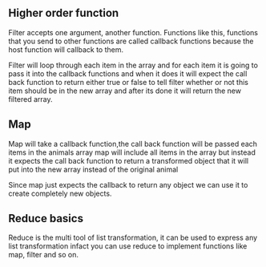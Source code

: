 ## Higher order function
Filter accepts one argument, another function. Functions like this, functions that you send to other functions are called callback functions because the host function will callback to them.

Filter will loop through each item in the array and for each item it is going to pass it into the callback functions and when it does it will expect the call back function to return either true or false to tell filter whether  or not this item should be in the new array and after its done it will return the new filtered array.

## Map
Map will take a callback function,the call back function will be passed each items in the animals array
map will include all items in the array but instead it expects the call back function to return a transformed object that it will put into the new array instead of the original animal

Since map just expects the callback to return any object we can use it to create completely new objects.

## Reduce basics
Reduce is the multi tool of list transformation, it can be used to express any list transformation infact you can use reduce to implement functions like map, filter and so on.
